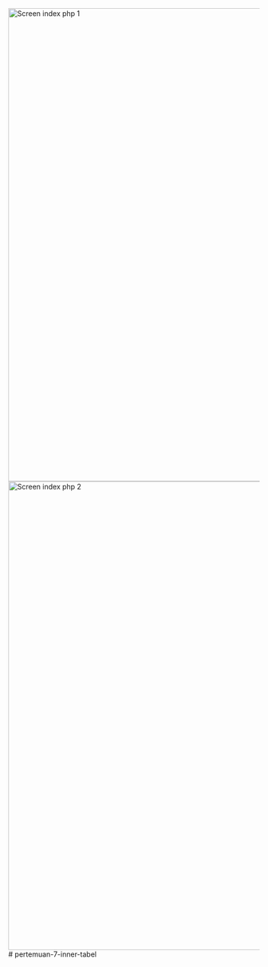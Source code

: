 <img width="948" alt="Screen index php 1" src="https://user-images.githubusercontent.com/83670094/119464042-9347b580-bd6c-11eb-85d3-014cf4f95729.PNG">
<img width="939" alt="Screen index php 2" src="https://user-images.githubusercontent.com/83670094/119464054-95aa0f80-bd6c-11eb-9a5a-ac872b13aea0.PNG">
# pertemuan-7-inner-tabel
